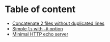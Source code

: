 # Table of content
- [Concatenate 2 files without duplicated lines](./quiz1)
- [Simple `ls` with `-R` option](./quiz2)
- [Minimal HTTP echo server](./quiz3)